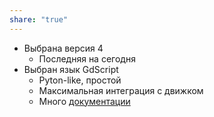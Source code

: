 ```yaml
---
share: "true"
---
```


+ Выбрана версия 4
	+ Последняя на сегодня
+ Выбран язык GdScript 
	+ Pyton-like, простой
	+ Максимальная интеграция с движком
	+ Много [документации](https://docs.godotengine.org/en/4.0/) 